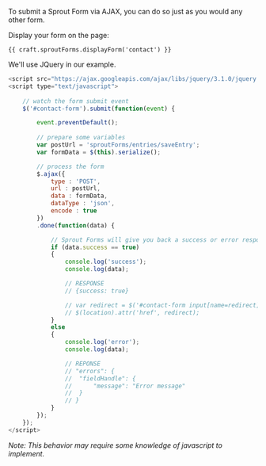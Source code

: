 To submit a Sprout Form via AJAX, you can do so just as you would any other form.

Display your form on the page: 

``` twig
{{ craft.sproutForms.displayForm('contact') }}
```

We'll use JQuery in our example.

``` javascript
<script src="https://ajax.googleapis.com/ajax/libs/jquery/3.1.0/jquery.min.js"></script>
<script type="text/javascript">
	
	// watch the form submit event
	$('#contact-form').submit(function(event) {

		event.preventDefault();
    
		// prepare some variables
		var postUrl = 'sproutForms/entries/saveEntry';
		var formData = $(this).serialize();

		// process the form
		$.ajax({
			type : 'POST',
			url : postUrl,
			data : formData,
			dataType : 'json',
			encode : true
		})
		.done(function(data) {

			// Sprout Forms will give you back a success or error response in JSON
			if (data.success == true)
			{
				console.log('success');
				console.log(data);

				// RESPONSE
				// {success: true}

				// var redirect = $('#contact-form input[name=redirect]').val();
				// $(location).attr('href', redirect);
			}
			else
			{
				console.log('error');
				console.log(data);

				// REPONSE 
				// "errors": {
				// 	"fieldHandle": {
				// 		"message": "Error message"
				// 	}
				// }
			}
		});
	});
</script>
```

_Note: This behavior may require some knowledge of javascript to implement._